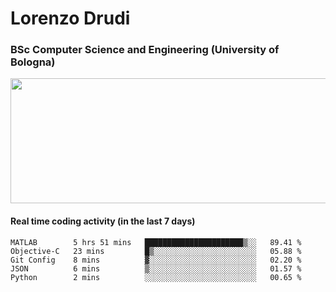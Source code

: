 # Lorenzo Drudi
### BSc Computer Science and Engineering (University of Bologna)

<img src="https://github-readme-stats-lorenzodrudi.vercel.app/api?username=LorenzoDrudi&count_private=true&show_icons=true&theme=gruvbox" height=200px width=550px>

<!---Use wakatime plugins to track the coding time--->
#### Real time coding activity (in the last 7 days)
<!--START_SECTION:waka-->

```text
MATLAB        5 hrs 51 mins   ██████████████████████▒░░   89.41 %
Objective-C   23 mins         █▒░░░░░░░░░░░░░░░░░░░░░░░   05.88 %
Git Config    8 mins          ▓░░░░░░░░░░░░░░░░░░░░░░░░   02.20 %
JSON          6 mins          ▒░░░░░░░░░░░░░░░░░░░░░░░░   01.57 %
Python        2 mins          ░░░░░░░░░░░░░░░░░░░░░░░░░   00.65 %
```

<!--END_SECTION:waka-->
